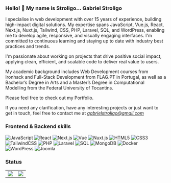 ### Hello! 👋 My name is Stroligo... **Gabriel Stroligo**

I specialise in web development with over 15 years of experience, building high-impact digital solutions. My expertise spans JavaScript, Vue.js, React, Next.js, Nuxt.js, Tailwind, CSS, PHP, Laravel, SQL, and WordPress, enabling me to develop agile, responsive, and visually engaging interfaces. I'm committed to continuous learning and staying up to date with industry best practices and trends.

I'm passionate about working on projects that drive positive social impact, applying clean, efficient, and scalable code to deliver real value to users.

My academic background includes Web Development courses from Ironhack and Full-Stack Development from FLAG.PT in Portugal, as well as a Bachelor’s Degree in Arts and a Master’s Degree in Computational Modelling from the Federal University of Tocantins.

Please feel free to check out my Portfolio.

If you need any clarification, have any interesting projects or just want to get in touch, feel free to contact me at *gabrielstroligo@gmail.com*

### Frontend & Backend skills

![JavaScript](https://img.shields.io/badge/javascript-%23323330.svg?style=for-the-badge&logo=javascript&logoColor=%23F7DF1E) ![React](https://img.shields.io/badge/react-%2320232a.svg?style=for-the-badge&logo=react&logoColor=%2361DAFB) ![Next.js](https://img.shields.io/badge/Next.js-black?style=for-the-badge&logo=next.js&logoColor=white) ![Vue](https://img.shields.io/badge/Vue-green?style=for-the-badge&logo=vue.js&logoColor=white) ![Nuxt.js](https://img.shields.io/badge/Nuxt.js-black?style=for-the-badge&logo=nuxt.js&logoColor=white) ![HTML5](https://img.shields.io/badge/html5-%23E34F26.svg?style=for-the-badge&logo=html5&logoColor=white) ![CSS3](https://img.shields.io/badge/css3-%231572B6.svg?style=for-the-badge&logo=css3&logoColor=white) ![TailwindCSS](https://img.shields.io/badge/tailwindcss-%2338B2AC.svg?style=for-the-badge&logo=tailwind-css&logoColor=white) ![PHP](https://img.shields.io/badge/php-%23777BB4.svg?style=for-the-badge&logo=php&logoColor=white) ![Laravel](https://img.shields.io/badge/laravel-%23FF2D20.svg?style=for-the-badge&logo=laravel&logoColor=white) ![SQL](https://img.shields.io/badge/SQL-%2300758F.svg?style=for-the-badge&logo=sqlite&logoColor=white) ![MongoDB](https://img.shields.io/badge/mongodb-%2347A248.svg?style=for-the-badge&logo=mongodb&logoColor=white) ![Docker](https://img.shields.io/badge/docker-%230db7ed.svg?style=for-the-badge&logo=docker&logoColor=white) ![WordPress](https://img.shields.io/badge/WordPress-%234B8BBE.svg?style=for-the-badge&logo=wordpress&logoColor=white) ![Joomla](https://img.shields.io/badge/Joomla-%23077A75.svg?style=for-the-badge&logo=joomla&logoColor=white)


### Status

<table style="border-collapse: collapse;">
  <tr>
    <td valign="top"><img src="https://github-readme-stats.vercel.app/api?username=stroligo&count_private=true&show_icons=true&hide_border=true&theme=dark&hide=issues"/></td>
    <td valign="top"><img src="https://github-readme-stats.vercel.app/api/top-langs/?username=stroligo&langs_count=8&layout=compact&hide_border=true&theme=dark"/></td>
  </tr>
</table>
